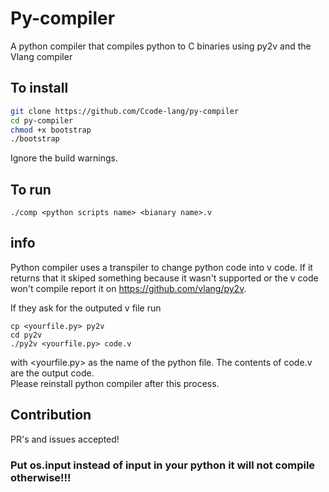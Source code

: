 # Py-compiler
A python compiler that compiles python to C binaries using py2v and the Vlang compiler


## To install
```bash
git clone https://github.com/Ccode-lang/py-compiler
cd py-compiler
chmod +x bootstrap
./bootstrap
```  
Ignore the build warnings.

## To run
```./comp <python scripts name> <bianary name>.v```

## info
Python compiler uses a transpiler to change python code into v code. If it returns that it skiped something because it wasn't supported or the v code won't compile report it on https://github.com/vlang/py2v.  
  
If they ask for the outputed v file run
```
cp <yourfile.py> py2v
cd py2v
./py2v <yourfile.py> code.v
```
with <yourfile.py> as the name of the python file. The contents of code.v are the output code.  
Please reinstall python compiler after this process.


## Contribution
PR's and issues accepted!

### Put os.input instead of input in your python it will not compile otherwise!!!
